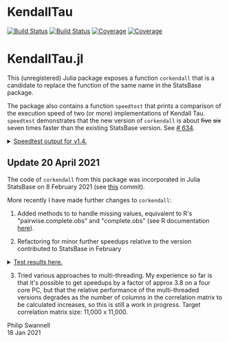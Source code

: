 # KendallTau

[![Build Status](https://travis-ci.com/PGS62/KendallTau.jl.svg?branch=master)](https://travis-ci.com/PGS62/KendallTau.jl)
[![Build Status](https://ci.appveyor.com/api/projects/status/github/PGS62/KendallTau.jl?svg=true)](https://ci.appveyor.com/project/PGS62/KendallTau-jl)
[![Coverage](https://codecov.io/gh/PGS62/KendallTau.jl/branch/master/graph/badge.svg)](https://codecov.io/gh/PGS62/KendallTau.jl)
[![Coverage](https://coveralls.io/repos/github/PGS62/KendallTau.jl/badge.svg?branch=master)](https://coveralls.io/github/PGS62/KendallTau.jl?branch=master)
# KendallTau.jl

This (unregistered) Julia package exposes a function `corkendall` that is a candidate to replace the function of the same name in the StatsBase package. 

The package also contains a function `speedtest` that prints a comparison of the execution speed of two (or more) implementations of Kendall Tau. `speedtest` demonstrates that the new version of `corkendall` is about ~~five~~ ~~six~~ seven times faster than the existing StatsBase version. See [# 634](https://github.com/JuliaStats/StatsBase.jl/issues/634).


<details><summary><ins>Speedtest output for v1.4.</ins></summary>
<p>
  
```julia
julia> using StatsBase;KendallTau.speedtest([StatsBase.corkendall,KendallTau.corkendall,KendallTau.corkendall_threads_d],2000,10)
###################################################################
Executing speedtest 2021-01-23T14:17:31.783
--------------------------------------------------
size(matrix1) = (2000, 10)
StatsBase.corkendall(matrix1)
  33.376 ms (451 allocations: 5.54 MiB)
KendallTau.corkendall(matrix1)
  4.888 ms (298 allocations: 3.40 MiB)
Speed ratio KendallTau.corkendall vs StatsBase.corkendall: 6.827493096041731
Ratio of memory allocated KendallTau.corkendall vs StatsBase.corkendall: 0.6130525086357451
KendallTau.corkendall_threads_d(matrix1)
  1.558 ms (614 allocations: 3.44 MiB)
Speed ratio KendallTau.corkendall_threads_d vs StatsBase.corkendall: 21.429341894060997
Ratio of memory allocated KendallTau.corkendall_threads_d vs StatsBase.corkendall: 0.6202723771851052
Results from all 3 functions identical? true
--------------------------------------------------
size(matrix1) = (2000, 10)
size(matrix2) = (2000, 10)
StatsBase.corkendall(matrix1,matrix2)
  74.549 ms (1001 allocations: 12.31 MiB)
KendallTau.corkendall(matrix1,matrix2)
  10.023 ms (631 allocations: 7.24 MiB)
Speed ratio KendallTau.corkendall vs StatsBase.corkendall: 7.438163488334897
Ratio of memory allocated KendallTau.corkendall vs StatsBase.corkendall: 0.5880152134243097
KendallTau.corkendall_threads_d(matrix1,matrix2)
  3.516 ms (712 allocations: 7.25 MiB)
Speed ratio KendallTau.corkendall_threads_d vs StatsBase.corkendall: 21.20217849259734
Ratio of memory allocated KendallTau.corkendall_threads_d vs StatsBase.corkendall: 0.588845802919708
Results from all 3 functions identical? true
--------------------------------------------------
size(vector1) = (2000,)
size(matrix1) = (2000, 10)
StatsBase.corkendall(vector1,matrix1)
  7.363 ms (103 allocations: 1.23 MiB)
KendallTau.corkendall(vector1,matrix1)
  986.699 μs (65 allocations: 725.55 KiB)
Speed ratio KendallTau.corkendall vs StatsBase.corkendall: 7.462052763811456
Ratio of memory allocated KendallTau.corkendall vs StatsBase.corkendall: 0.5755739005404333
KendallTau.corkendall_threads_d(vector1,matrix1)
  434.400 μs (134 allocations: 734.52 KiB)
Speed ratio KendallTau.corkendall_threads_d vs StatsBase.corkendall: 16.949355432780848
Ratio of memory allocated KendallTau.corkendall_threads_d vs StatsBase.corkendall: 0.5826887798106004
Results from all 3 functions identical? true
--------------------------------------------------
size(matrix1) = (2000, 10)
size(vector1) = (2000,)
StatsBase.corkendall(matrix1,vector1)
  7.332 ms (101 allocations: 1.23 MiB)
KendallTau.corkendall(matrix1,vector1)
  984.600 μs (63 allocations: 725.45 KiB)
Speed ratio KendallTau.corkendall vs StatsBase.corkendall: 7.4465783059110295
Ratio of memory allocated KendallTau.corkendall vs StatsBase.corkendall: 0.5755423329614479
KendallTau.corkendall_threads_d(matrix1,vector1)
  425.800 μs (134 allocations: 734.52 KiB)
Speed ratio KendallTau.corkendall_threads_d vs StatsBase.corkendall: 17.219119304837953
Ratio of memory allocated KendallTau.corkendall_threads_d vs StatsBase.corkendall: 0.5827321185074997
Results from all 3 functions identical? true
--------------------------------------------------
size(vector1) = (2000,)
size(vector2) = (2000,)
StatsBase.corkendall(vector1,vector2)
  731.600 μs (10 allocations: 126.03 KiB)
KendallTau.corkendall(vector1,vector2)
  170.900 μs (8 allocations: 86.72 KiB)
Speed ratio KendallTau.corkendall vs StatsBase.corkendall: 4.280866003510825
Ratio of memory allocated KendallTau.corkendall vs StatsBase.corkendall: 0.6880733944954128
KendallTau.corkendall_threads_d(vector1,vector2)
  173.401 μs (10 allocations: 118.22 KiB)
Speed ratio KendallTau.corkendall_threads_d vs StatsBase.corkendall: 4.219122150391289
Ratio of memory allocated KendallTau.corkendall_threads_d vs StatsBase.corkendall: 0.9380114059013142
Results from all 3 functions identical? true
--------------------------------------------------
size(manyrepeats1) = (2000,)
size(manyrepeats2) = (2000,)
StatsBase.corkendall(manyrepeats1,manyrepeats2)
  442.600 μs (12 allocations: 157.53 KiB)
KendallTau.corkendall(manyrepeats1,manyrepeats2)
  135.199 μs (14 allocations: 126.38 KiB)
Speed ratio KendallTau.corkendall vs StatsBase.corkendall: 3.2736928527577867
Ratio of memory allocated KendallTau.corkendall vs StatsBase.corkendall: 0.8022217813925808
KendallTau.corkendall_threads_d(manyrepeats1,manyrepeats2)
  137.200 μs (16 allocations: 157.88 KiB)
Speed ratio KendallTau.corkendall_threads_d vs StatsBase.corkendall: 3.2259475218658893
Ratio of memory allocated KendallTau.corkendall_threads_d vs StatsBase.corkendall: 1.0021821067248562
Results from all 3 functions identical? true
###################################################################
```

</p>
</details>



## Update 20 April 2021
The code of `corkendall` from this package was incorporated in Julia StatsBase on 8 February 2021 (see [this](https://github.com/JuliaStats/StatsBase.jl/commit/11ac5b596405367b3217d3d962e22523fef9bb0d) commit).

More recently I have made further changes to `corkendall`:

1) Added methods to to handle missing values, equivalent to R's "pairwise.complete.obs" and "complete.obs" (see R documentation [here](https://www.rdocumentation.org/packages/stats/versions/3.6.2/topics/cor)).

2) Refactoring for minor further speedups relative to the version contributed to StatsBase in February
<details><summary><ins>Test results here.</ins></summary>
<p>

```julia  
julia> KendallTau.speedtest([StatsBase.corkendall,KendallTau.corkendall],1000,100)
###################################################################
Executing speedtest 2021-04-20T18:22:16.925
--------------------------------------------------
size(matrix1) = (1000, 100)  
StatsBase.corkendall(matrix1)
  365.080 ms (29999 allocations: 174.81 MiB)
KendallTau.corkendall(matrix1)
  330.481 ms (20297 allocations: 99.60 MiB)
Speed ratio KendallTau.corkendall vs StatsBase.corkendall: 1.1046935253122119
Ratio of memory allocated KendallTau.corkendall vs StatsBase.corkendall: 0.569780058341287
Results from both functions identical? true
--------------------------------------------------
size(matrix1) = (1000, 100)
size(matrix2) = (1000, 100)
StatsBase.corkendall(matrix1,matrix2)
  739.426 ms (60302 allocations: 351.51 MiB)
KendallTau.corkendall(matrix1,matrix2)
  671.202 ms (40502 allocations: 198.03 MiB)
Speed ratio KendallTau.corkendall vs StatsBase.corkendall: 1.1016444972386112
Ratio of memory allocated KendallTau.corkendall vs StatsBase.corkendall: 0.5633750573269919
Results from both functions identical? true
--------------------------------------------------
size(vector1) = (1000,)
size(matrix1) = (1000, 100)
StatsBase.corkendall(vector1,matrix1)
  6.345 ms (605 allocations: 3.51 MiB)
KendallTau.corkendall(vector1,matrix1)
  5.811 ms (506 allocations: 2.74 MiB)
Speed ratio KendallTau.corkendall vs StatsBase.corkendall: 1.091852361696636
Ratio of memory allocated KendallTau.corkendall vs StatsBase.corkendall: 0.7812164213841677
Results from both functions identical? true
--------------------------------------------------
size(matrix1) = (1000, 100)
size(vector1) = (1000,)
StatsBase.corkendall(matrix1,vector1)
  6.262 ms (603 allocations: 3.51 MiB)
KendallTau.corkendall(matrix1,vector1)
  5.891 ms (504 allocations: 2.74 MiB)
Speed ratio KendallTau.corkendall vs StatsBase.corkendall: 1.0630124429204366
Ratio of memory allocated KendallTau.corkendall vs StatsBase.corkendall: 0.7812107106345029
Results from both functions identical? true
--------------------------------------------------
size(vector1) = (1000,)
size(vector2) = (1000,)
StatsBase.corkendall(vector1,vector2)
  94.100 μs (8 allocations: 43.78 KiB)
KendallTau.corkendall(vector1,vector2)
  100.300 μs (8 allocations: 43.78 KiB)
Speed ratio KendallTau.corkendall vs StatsBase.corkendall: 0.938185443668993
Ratio of memory allocated KendallTau.corkendall vs StatsBase.corkendall: 1.0
Results from both functions identical? true
###################################################################
```

</p>
</details>


3) Tried various approaches to multi-threading. My experience so far is that it's possible to get speedups by a factor of approx 3.8 on a four core PC, but that the relative performance of the multi-threaded versions degrades as the number of columns in the correlation matrix to be calculated increases, so this is still a work in progress. Target correlation matrix size: 11,000 x 11,000.

Philip Swannell  
18 Jan 2021
